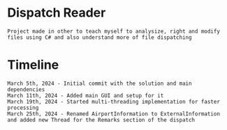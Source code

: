 # Dispatch Reader
    Project made in other to teach myself to analysize, right and modify files using C# and also understand more of file dispatching

# Timeline
    March 5th, 2024 - Initial commit with the solution and main dependencies
    March 11th, 2024 - Added main GUI and setup for it
    March 19th, 2024 - Started multi-threading implementation for faster processing
    March 25th, 2024 - Renamed AirportInformation to ExternalInformation and added new Thread for the Remarks section of the dispatch
